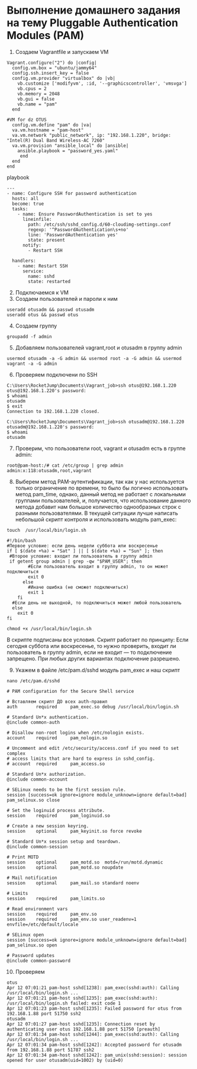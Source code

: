 # Выполнение домашнего задания на тему Pluggable Authentication Modules (PAM) 
1. Создаем Vagrantfile и запускаем VM
```
Vagrant.configure("2") do |config|
  config.vm.box = "ubuntu/jammy64" 
  config.ssh.insert_key = false 
  config.vm.provider "virtualbox" do |vb|
    vb.customize ['modifyvm', :id, '--graphicscontroller', 'vmsvga'] 
    vb.cpus = 2	
    vb.memory = 2048 
    vb.gui = false 
    vb.name = "pam" 
  end
  
#VM for dz OTUS
  config.vm.define "pam" do |va| 
  va.vm.hostname = "pam-host" 
  va.vm.network "public_network", ip: "192.168.1.220", bridge: "Intel(R) Dual Band Wireless-AC 7260" 
  va.vm.provision "ansible_local" do |ansible| 
    ansible.playbook = "password_yes.yaml" 
     end
  end
end
```
playbook
```
---
- name: Configure SSH for password authentication
  hosts: all
  become: true  
  tasks:
    - name: Ensure PasswordAuthentication is set to yes
      lineinfile:
        path: /etc/ssh/sshd_config.d/60-cloudimg-settings.conf
        regexp: '^PasswordAuthentication\s+no'
        line: 'PasswordAuthentication yes'
        state: present  
      notify:
        - Restart SSH

  handlers:
    - name: Restart SSH
      service:
        name: sshd
        state: restarted
```

2. Подключаемся к VM
3. Создаем пользователей и пароли к ним
```
useradd otusadm && passwd otusadm
useradd otus && passwd otus
```
4. Cоздаем группу
```
groupadd -f admin
```
5. Добавляем пользователей vagrant,root и otusadm в группу admin
```
usermod otusadm -a -G admin && usermod root -a -G admin && usermod vagrant -a -G admin
```
6. Проверяем подключени по SSH
```
C:\Users\RocketJump\Documents\Vagrant_job>ssh otus@192.168.1.220
otus@192.168.1.220's password:
$ whoami
otusadm
$ exit
Connection to 192.168.1.220 closed.

C:\Users\RocketJump\Documents\Vagrant_job>ssh otusadm@192.168.1.220
otusadm@192.168.1.220's password:
$ whoami
otusadm
```
7. Проверим, что пользователи root, vagrant и otusadm есть в группе admin:
```
root@pam-host:/# cat /etc/group | grep admin
admin:x:118:otusadm,root,vagrant
```
8. Выберем метод PAM-аутентификации, так как у нас используется только ограничение по времени, то было бы логично использовать метод pam_time, однако, данный метод не работает с локальными группами пользователей, и, получается, что использование данного метода добавит нам большое количество однообразных строк с разными пользователями. В текущей ситуации лучше написать небольшой скрипт контроля и использовать модуль pam_exec: 
```
touch  /usr/local/bin/login.sh
``` 
```
#!/bin/bash
#Первое условие: если день недели суббота или воскресенье
if [ $(date +%a) = "Sat" ] || [ $(date +%a) = "Sun" ]; then
 #Второе условие: входит ли пользователь в группу admin
 if getent group admin | grep -qw "$PAM_USER"; then
        #Если пользователь входит в группу admin, то он может подключиться
        exit 0
      else
        #Иначе ошибка (не сможет подключиться)
        exit 1
    fi
  #Если день не выходной, то подключиться может любой пользователь
  else
    exit 0
fi
```
```
chmod +x /usr/local/bin/login.sh
```
В скрипте подписаны все условия. Скрипт работает по принципу: 
Если сегодня суббота или воскресенье, то нужно проверить, входит ли пользователь в группу admin, если не входит — то подключение запрещено. При любых других вариантах подключение разрешено.     

9. Укажем в файле /etc/pam.d/sshd модуль pam_exec и наш скрипт
```
nano /etc/pam.d/sshd 

# PAM configuration for the Secure Shell service

# Вставляем скрипт ДО всех auth-правил
auth       required     pam_exec.so debug /usr/local/bin/login.sh

# Standard Un*x authentication.
@include common-auth

# Disallow non-root logins when /etc/nologin exists.
account    required     pam_nologin.so

# Uncomment and edit /etc/security/access.conf if you need to set complex
# access limits that are hard to express in sshd_config.
# account  required     pam_access.so

# Standard Un*x authorization.
@include common-account

# SELinux needs to be the first session rule.
session [success=ok ignore=ignore module_unknown=ignore default=bad] pam_selinux.so close

# Set the loginuid process attribute.
session    required     pam_loginuid.so

# Create a new session keyring.
session    optional     pam_keyinit.so force revoke

# Standard Un*x session setup and teardown.
@include common-session

# Print MOTD
session    optional     pam_motd.so  motd=/run/motd.dynamic
session    optional     pam_motd.so noupdate

# Mail notification
session    optional     pam_mail.so standard noenv

# Limits
session    required     pam_limits.so

# Read environment vars
session    required     pam_env.so
session    required     pam_env.so user_readenv=1 envfile=/etc/default/locale

# SELinux open
session [success=ok ignore=ignore module_unknown=ignore default=bad] pam_selinux.so open

# Password updates
@include common-password
```
10. Проверяем
```
otus
Apr 12 07:01:21 pam-host sshd[1238]: pam_exec(sshd:auth): Calling /usr/local/bin/login.sh ...
Apr 12 07:01:21 pam-host sshd[1235]: pam_exec(sshd:auth): /usr/local/bin/login.sh failed: exit code 1
Apr 12 07:01:23 pam-host sshd[1235]: Failed password for otus from 192.168.1.88 port 51750 ssh2
otusadm
Apr 12 07:01:27 pam-host sshd[1235]: Connection reset by authenticating user otus 192.168.1.88 port 51750 [preauth]
Apr 12 07:01:34 pam-host sshd[1244]: pam_exec(sshd:auth): Calling /usr/local/bin/login.sh ...
Apr 12 07:01:34 pam-host sshd[1242]: Accepted password for otusadm from 192.168.1.88 port 51787 ssh2
Apr 12 07:01:34 pam-host sshd[1242]: pam_unix(sshd:session): session opened for user otusadm(uid=1002) by (uid=0)
```

